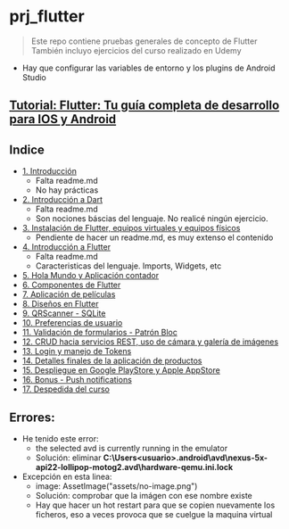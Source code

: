 # prj_flutter

> Este repo contiene pruebas generales de concepto de Flutter <br/>
> También incluyo ejercicios del curso realizado en Udemy

- Hay que configurar las variables de entorno y los plugins de Android Studio

## [Tutorial: Flutter: Tu guía completa de desarrollo para IOS y Android](https://www.udemy.com/flutter-ios-android-fernando-herrera/learn/lecture/14532352?start=15#overview)

## Indice
- [1. Introducción]()
    - Falta readme.md
    - No hay prácticas
- [2. Introducción a Dart]()
    - Falta readme.md
    - Son nociones báscias del lenguaje. No realicé ningún ejercicio.
- [3. Instalación de Flutter, equipos virtuales y equipos físicos]()
    - Pendiente de hacer un readme.md, es muy extenso el contenido
- [4. Introducción a Flutter]()
    - Falta readme.md
    - Caracteristicas del lenguaje. Imports, Widgets, etc
- [5. Hola Mundo y Aplicación contador](https://github.com/eacevedof/prj_flutter/tree/master/flutter_vscode)
- [6. Componentes de Flutter](https://github.com/eacevedof/prj_flutter/tree/master/flutter_componentes)
- [7. Aplicación de películas](https://github.com/eacevedof/prj_flutter/tree/master/flutter_peliculas)
- [8. Diseños en Flutter](https://github.com/eacevedof/prj_flutter/tree/master/flutter_disenos)
- [9. QRScanner - SQLite](https://github.com/eacevedof/prj_flutter/tree/master/flutter_qrreader#qr-reader-capitulo-9)
- [10. Preferencias de usuario](https://github.com/eacevedof/prj_flutter/tree/master/flutter_preferencias_usuario#qr-reader-capitulo-10)
- [11. Validación de formularios - Patrón Bloc](https://github.com/eacevedof/prj_flutter/tree/master/flutter_formvalidation#11-validaci%C3%B3n-de-formularios---patr%C3%B3n-bloc)
- [12. CRUD hacia servicios REST, uso de cámara y galería de imágenes](https://github.com/eacevedof/prj_flutter/tree/master/flutter_formvalidation#12-crud-hacia-servicios-rest-uso-de-c%C3%A1mara-y-galer%C3%ADa-de-im%C3%A1genes)
- [13. Login y manejo de Tokens]()
- [14. Detalles finales de la aplicación de productos]()
- [15. Despliegue en Google PlayStore y Apple AppStore]()
- [16. Bonus - Push notifications]()
- [17. Despedida del curso]()

## Errores:
- He tenido este error:
    - the selected avd is currently running in the emulator
    - Solución: eliminar **C:\Users\<usuario>\.android\avd\nexus-5x-api22-lollipop-motog2.avd\hardware-qemu.ini.lock**
- Excepción en esta linea:
    - image: AssetImage("assets/no-image.png")
    - Solución: comprobar que la imágen con ese nombre existe
    - Hay que hacer un hot restart para que se copien nuevamente los ficheros, eso a veces provoca que se cuelgue la maquina virtual